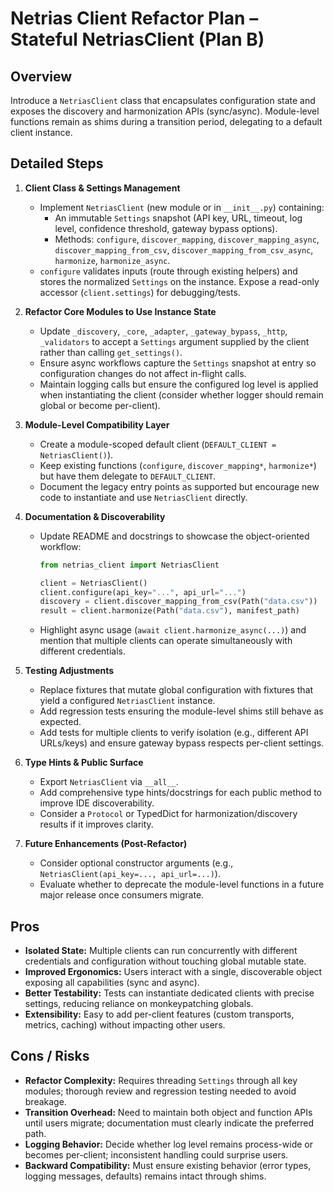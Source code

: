 # Netrias Client Refactor Plan – Stateful NetriasClient (Plan B)

## Overview
Introduce a `NetriasClient` class that encapsulates configuration state and exposes the discovery and harmonization APIs (sync/async). Module-level functions remain as shims during a transition period, delegating to a default client instance.

## Detailed Steps
1. **Client Class & Settings Management**
   - Implement `NetriasClient` (new module or in `__init__.py`) containing:
     - An immutable `Settings` snapshot (API key, URL, timeout, log level, confidence threshold, gateway bypass options).
     - Methods: `configure`, `discover_mapping`, `discover_mapping_async`, `discover_mapping_from_csv`, `discover_mapping_from_csv_async`, `harmonize`, `harmonize_async`.
   - `configure` validates inputs (route through existing helpers) and stores the normalized `Settings` on the instance. Expose a read-only accessor (`client.settings`) for debugging/tests.

2. **Refactor Core Modules to Use Instance State**
   - Update `_discovery`, `_core`, `_adapter`, `_gateway_bypass`, `_http`, `_validators` to accept a `Settings` argument supplied by the client rather than calling `get_settings()`.
   - Ensure async workflows capture the `Settings` snapshot at entry so configuration changes do not affect in-flight calls.
   - Maintain logging calls but ensure the configured log level is applied when instantiating the client (consider whether logger should remain global or become per-client).

3. **Module-Level Compatibility Layer**
   - Create a module-scoped default client (`DEFAULT_CLIENT = NetriasClient()`).
   - Keep existing functions (`configure`, `discover_mapping*`, `harmonize*`) but have them delegate to `DEFAULT_CLIENT`.
   - Document the legacy entry points as supported but encourage new code to instantiate and use `NetriasClient` directly.

4. **Documentation & Discoverability**
   - Update README and docstrings to showcase the object-oriented workflow:
     ```python
     from netrias_client import NetriasClient

     client = NetriasClient()
     client.configure(api_key="...", api_url="...")
     discovery = client.discover_mapping_from_csv(Path("data.csv"))
     result = client.harmonize(Path("data.csv"), manifest_path)
     ```
   - Highlight async usage (`await client.harmonize_async(...)`) and mention that multiple clients can operate simultaneously with different credentials.

5. **Testing Adjustments**
   - Replace fixtures that mutate global configuration with fixtures that yield a configured `NetriasClient` instance.
   - Add regression tests ensuring the module-level shims still behave as expected.
   - Add tests for multiple clients to verify isolation (e.g., different API URLs/keys) and ensure gateway bypass respects per-client settings.

6. **Type Hints & Public Surface**
   - Export `NetriasClient` via `__all__`.
   - Add comprehensive type hints/docstrings for each public method to improve IDE discoverability.
   - Consider a `Protocol` or TypedDict for harmonization/discovery results if it improves clarity.

7. **Future Enhancements (Post-Refactor)**
   - Consider optional constructor arguments (e.g., `NetriasClient(api_key=..., api_url=...)`).
   - Evaluate whether to deprecate the module-level functions in a future major release once consumers migrate.

## Pros
- **Isolated State:** Multiple clients can run concurrently with different credentials and configuration without touching global mutable state.
- **Improved Ergonomics:** Users interact with a single, discoverable object exposing all capabilities (sync and async).
- **Better Testability:** Tests can instantiate dedicated clients with precise settings, reducing reliance on monkeypatching globals.
- **Extensibility:** Easy to add per-client features (custom transports, metrics, caching) without impacting other users.

## Cons / Risks
- **Refactor Complexity:** Requires threading `Settings` through all key modules; thorough review and regression testing needed to avoid breakage.
- **Transition Overhead:** Need to maintain both object and function APIs until users migrate; documentation must clearly indicate the preferred path.
- **Logging Behavior:** Decide whether log level remains process-wide or becomes per-client; inconsistent handling could surprise users.
- **Backward Compatibility:** Must ensure existing behavior (error types, logging messages, defaults) remains intact through shims.
